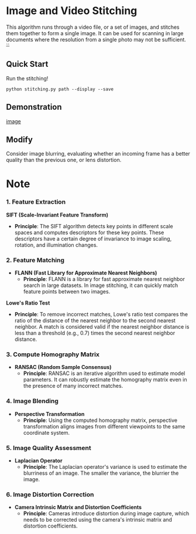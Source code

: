 # Image and Video Stitching

This algorithm runs through a video file, or a set of images, and stitches them together to form a single image. It can be used for scanning in large documents where the resolution from a single photo may not be sufficient. ~~``~~

## Quick Start

Run the stitching!

`python stitching.py path --display --save`

## Demonstration

[image](./examples/stitched.png)

## Modify

Consider image blurring, evaluating whether an incoming frame has a better quality than the previous one, or lens distortion.

# Note

### 1. Feature Extraction

**SIFT (Scale-Invariant Feature Transform)**

* **Principle**: The SIFT algorithm detects key points in different scale spaces and computes descriptors for these key points. These descriptors have a certain degree of invariance to image scaling, rotation, and illumination changes.

### 2. Feature Matching

* **FLANN (Fast Library for Approximate Nearest Neighbors)**
  * **Principle**: FLANN is a library for fast approximate nearest neighbor search in large datasets. In image stitching, it can quickly match feature points between two images.

**Lowe's Ratio Test**

* **Principle**: To remove incorrect matches, Lowe's ratio test compares the ratio of the distance of the nearest neighbor to the second nearest neighbor. A match is considered valid if the nearest neighbor distance is less than a threshold (e.g., 0.7) times the second nearest neighbor distance.

### 3. Compute Homography Matrix

* **RANSAC (Random Sample Consensus)**
  * **Principle**: RANSAC is an iterative algorithm used to estimate model parameters. It can robustly estimate the homography matrix even in the presence of many incorrect matches.

### 4. Image Blending

* **Perspective Transformation**
  * **Principle**: Using the computed homography matrix, perspective transformation aligns images from different viewpoints to the same coordinate system.

### 5. Image Quality Assessment

* **Laplacian Operator**
  * **Principle**: The Laplacian operator's variance is used to estimate the blurriness of an image. The smaller the variance, the blurrier the image.

### 6. Image Distortion Correction

* **Camera Intrinsic Matrix and Distortion Coefficients**
  * **Principle**: Cameras introduce distortion during image capture, which needs to be corrected using the camera's intrinsic matrix and distortion coefficients.
